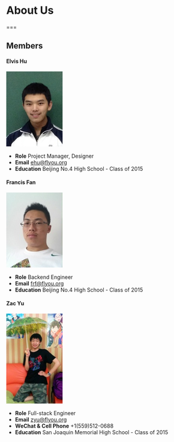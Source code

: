 # About Us
===
## Members
#### Elvis Hu
[![Elvis Hu](./assets/images/ehu.jpg)](./Photos/ehu.jpg)
- **Role** Project Manager, Designer
- **Email** [ehu@flyou.org](mailto:ehu@flyou.org)
- **Education** Beijing No.4 High School - Class of 2015

#### Francis Fan
[![Francis Fan](./assets/images/frf.jpg)](./Photos/frf.jpg)
- **Role** Backend Engineer
- **Email** [frf@flyou.org](mailto:frf@flyou.org)
- **Education** Beijing No.4 High School - Class of 2015

#### Zac Yu
[![Zac Yu](./assets/images/zyu.jpg)](./Photos/zyu.jpg)
- **Role** Full-stack Engineer
- **Email** [zyu@flyou.org](mailto:zyu@flyou.org)
- **WeChat & Cell Phone** +1(559)512-0688
- **Education** San Joaquin Memorial High School - Class of 2015
